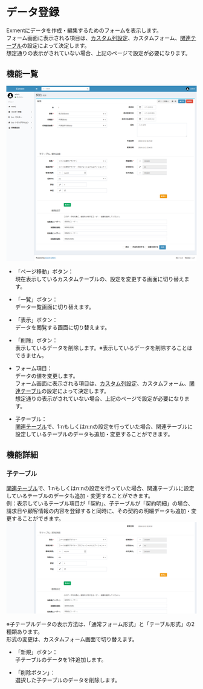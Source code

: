 # データ登録
Exmentにデータを作成・編集するためのフォームを表示します。  
フォーム画面に表示される項目は、[カスタム列設定](/ja/column.md)、カスタムフォーム、[関連テーブル](/ja/relation.md)の設定によって決定します。  
想定通りの表示がされていない場合、上記のページで設定が必要になります。  

## 機能一覧
![データ画面](img/data/data_form1.png)  

- 「ページ移動」ボタン：  
現在表示しているカスタムテーブルの、設定を変更する画面に切り替えます。

- 「一覧」ボタン：  
データ一覧画面に切り替えます。

- 「表示」ボタン：  
データを閲覧する画面に切り替えます。

- 「削除」ボタン：  
表示しているデータを削除します。※表示しているデータを削除することはできません。

- フォーム項目：  
データの値を変更します。  
フォーム画面に表示される項目は、[カスタム列設定](/ja/column.md)、カスタムフォーム、[関連テーブル](/ja/relation.md)の設定によって決定します。  
想定通りの表示がされていない場合、上記のページで設定が必要になります。  

- 子テーブル：  
[関連テーブル](/ja/relation.md)で、1:nもしくはn:nの設定を行っていた場合、関連テーブルに設定しているテーブルのデータも追加・変更することができます。


## 機能詳細  

### 子テーブル
[関連テーブル](/ja/relation.md)で、1:nもしくはn:nの設定を行っていた場合、関連テーブルに設定しているテーブルのデータも追加・変更することができます。  
例：表示しているテーブル項目が「契約」、子テーブルが「契約明細」の場合、請求日や顧客情報の内容を登録すると同時に、その契約の明細データも追加・変更することができます。  
![子テーブル画面](img/data/data_form2.png)  
  
※子テーブルデータの表示方法は、「通常フォーム形式」と「テーブル形式」の2種類あります。  
形式の変更は、カスタムフォーム画面で切り替えます。  
  
- 「新規」ボタン：  
子テーブルのデータを1件追加します。  
  
- 「削除ボタン」：  
選択した子テーブルのデータを削除します。  
